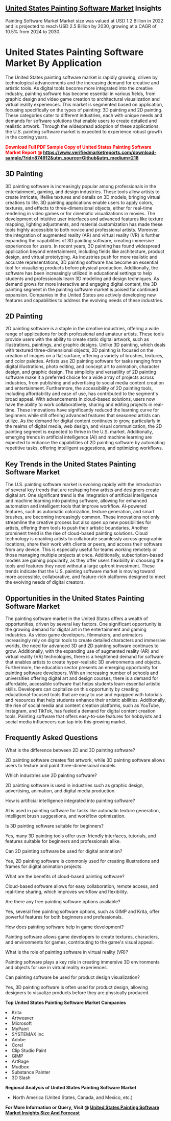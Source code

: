 <h2><a href="https://www.verifiedmarketreports.com/download-sample/?rid=874912&amp;utm_source=Github&amp;utm_medium=218" target="_blank">United States Painting Software Market</a> Insights</h2><p>Painting Software Market Market size was valued at USD 1.2 Billion in 2022 and is projected to reach USD 2.5 Billion by 2030, growing at a CAGR of 10.5% from 2024 to 2030.</p><p><div> <h1>United States Painting Software Market By Application</h1> <p>The United States painting software market is rapidly growing, driven by technological advancements and the increasing demand for creative and artistic tools. As digital tools become more integrated into the creative industry, painting software has become essential in various fields, from graphic design and video game creation to architectural visualization and virtual reality experiences. This market is segmented based on application, focusing specifically on the types of painting: 3D painting and 2D painting. These categories cater to different industries, each with unique needs and demands for software solutions that enable users to create detailed and realistic artwork. Through the widespread adoption of these applications, the U.S. painting software market is expected to experience robust growth in the coming years. <b><p><span class=""><span style="color: #ff0000;"><strong>Download Full PDF Sample Copy of United States Painting Software Market Report</strong> @ </span><a href="https://www.verifiedmarketreports.com/download-sample/?rid=874912&amp;utm_source=Github&amp;utm_medium=218" target="_blank">https://www.verifiedmarketreports.com/download-sample/?rid=874912&amp;utm_source=Github&amp;utm_medium=218</a></span></p></b> <h2>3D Painting</h2> <p>3D painting software is increasingly popular among professionals in the entertainment, gaming, and design industries. These tools allow artists to create intricate, lifelike textures and details on 3D models, bringing virtual creations to life. 3D painting applications enable users to apply colors, textures, and effects to three-dimensional objects, either for real-time rendering in video games or for cinematic visualizations in movies. The development of intuitive user interfaces and advanced features like texture mapping, lighting adjustments, and material customization has made these tools highly accessible to both novice and professional artists. Moreover, the integration of augmented reality (AR) and virtual reality (VR) is further expanding the capabilities of 3D painting software, creating immersive experiences for users. In recent years, 3D painting has found widespread application beyond entertainment, including fields like architecture, product design, and virtual prototyping. As industries push for more realistic and accurate representations, 3D painting software has become an essential tool for visualizing products before physical production. Additionally, the software has been increasingly utilized in educational settings to help students and professionals learn 3D modeling and design techniques. As demand grows for more interactive and engaging digital content, the 3D painting segment in the painting software market is poised for continued expansion. Companies in the United States are actively developing new features and capabilities to address the evolving needs of these industries. <h2>2D Painting</h2> <p>2D painting software is a staple in the creative industries, offering a wide range of applications for both professional and amateur artists. These tools provide users with the ability to create static digital artwork, such as illustrations, paintings, and graphic designs. Unlike 3D painting, which deals with textured three-dimensional objects, 2D painting is focused on the creation of images on a flat surface, offering a variety of brushes, textures, and color palettes. Artists use 2D painting software for tasks ranging from digital illustrations, photo editing, and concept art to animation, character design, and graphic design. The simplicity and versatility of 2D painting software make it a preferred choice for a wide array of projects across industries, from publishing and advertising to social media content creation and entertainment. Furthermore, the accessibility of 2D painting tools, including affordability and ease of use, has contributed to the segment's broad appeal. With advancements in cloud-based solutions, users now have the ability to work collaboratively, sharing and editing projects in real-time. These innovations have significantly reduced the learning curve for beginners while still offering advanced features that seasoned artists can utilize. As the demand for digital content continues to grow, particularly in the realms of digital media, web design, and visual communication, the 2D painting segment is expected to thrive in the U.S. market. Additionally, emerging trends in artificial intelligence (AI) and machine learning are expected to enhance the capabilities of 2D painting software by automating repetitive tasks, offering intelligent suggestions, and optimizing workflows. <h2>Key Trends in the United States Painting Software Market</h2> <p>The U.S. painting software market is evolving rapidly with the introduction of several key trends that are reshaping how artists and designers create digital art. One significant trend is the integration of artificial intelligence and machine learning into painting software, allowing for enhanced automation and intelligent tools that improve workflow. AI-powered features, such as automatic colorization, texture generation, and smart brushes, are becoming increasingly common. These innovations not only streamline the creative process but also open up new possibilities for artists, offering them tools to push their artistic boundaries. Another prominent trend is the rise of cloud-based painting solutions. Cloud technology is enabling artists to collaborate seamlessly across geographic locations, share their work with clients or peers, and access their software from any device. This is especially useful for teams working remotely or those managing multiple projects at once. Additionally, subscription-based models are gaining popularity, as they offer users flexibility in choosing the tools and features they need without a large upfront investment. These trends indicate that the U.S. painting software market is moving toward more accessible, collaborative, and feature-rich platforms designed to meet the evolving needs of digital creators. <h2>Opportunities in the United States Painting Software Market</h2> <p>The painting software market in the United States offers a wealth of opportunities, driven by several key factors. One significant opportunity is the growing demand for digital art in the entertainment and gaming industries. As video game developers, filmmakers, and animators increasingly rely on digital tools to create detailed characters and immersive worlds, the need for advanced 3D and 2D painting software continues to grow. Additionally, with the expanding use of augmented reality (AR) and virtual reality (VR) technologies, there is a heightened demand for software that enables artists to create hyper-realistic 3D environments and objects. Furthermore, the education sector presents an emerging opportunity for painting software developers. With an increasing number of schools and universities offering digital art and design courses, there is a demand for affordable, accessible software that helps students learn essential artistic skills. Developers can capitalize on this opportunity by creating educational-focused tools that are easy to use and equipped with tutorials and resources that help students enhance their artistic abilities. Additionally, the rise of social media and content creation platforms, such as YouTube, Instagram, and TikTok, has fueled a demand for digital content creation tools. Painting software that offers easy-to-use features for hobbyists and social media influencers can tap into this growing market. <h2>Frequently Asked Questions</h2> <p>What is the difference between 2D and 3D painting software?</p> <p>2D painting software creates flat artwork, while 3D painting software allows users to texture and paint three-dimensional models.</p> <p>Which industries use 2D painting software?</p> <p>2D painting software is used in industries such as graphic design, advertising, animation, and digital media production.</p> <p>How is artificial intelligence integrated into painting software?</p> <p>AI is used in painting software for tasks like automatic texture generation, intelligent brush suggestions, and workflow optimization.</p> <p>Is 3D painting software suitable for beginners?</p> <p>Yes, many 3D painting tools offer user-friendly interfaces, tutorials, and features suitable for beginners and professionals alike.</p> <p>Can 2D painting software be used for digital animation?</p> <p>Yes, 2D painting software is commonly used for creating illustrations and frames for digital animation projects.</p> <p>What are the benefits of cloud-based painting software?</p> <p>Cloud-based software allows for easy collaboration, remote access, and real-time sharing, which improves workflow and flexibility.</p> <p>Are there any free painting software options available?</p> <p>Yes, several free painting software options, such as GIMP and Krita, offer powerful features for both beginners and professionals.</p> <p>How does painting software help in game development?</p> <p>Painting software allows game developers to create textures, characters, and environments for games, contributing to the game's visual appeal.</p> <p>What is the role of painting software in virtual reality (VR)?</p> <p>Painting software plays a key role in creating immersive 3D environments and objects for use in virtual reality experiences.</p> <p>Can painting software be used for product design visualization?</p> <p>Yes, 3D painting software is often used for product design, allowing designers to visualize products before they are physically produced.</p> </div></p><p><strong>Top United States Painting Software Market Companies</strong></p><div data-test-id=""><p><li>Krita</li><li> Artweaver</li><li> Microsoft</li><li> MyPaint</li><li> SYSTEMAX Inc</li><li> Adobe</li><li> Corel</li><li> Clip Studio Paint</li><li> GIMP</li><li> ArtRage</li><li> Mudbox</li><li> Substance Painter</li><li> 3D Slash</li></p><div><strong>Regional Analysis of&nbsp;United States Painting Software Market</strong></div><ul><li dir="ltr"><p dir="ltr">North America&nbsp;(United States, Canada, and Mexico, etc.)</p></li></ul><p><strong>For More Information or Query, Visit @&nbsp;</strong><strong><a href="https://www.verifiedmarketreports.com/product/painting-software-market/?utm_source=Github&amp;utm_medium=218" target="_blank">United States Painting Software Market Insights Size And Forecast</a></strong></p></div>
